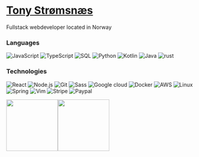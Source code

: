 # [Tony Strømsnæs](https://tonystr.net/)
Fullstack webdeveloper located in Norway

### Languages

![JavaScript](https://img.shields.io/badge/-JavaScript-000?&logo=JavaScript)
![TypeScript](https://img.shields.io/badge/-TypeScript-000?&logo=TypeScript)
![SQL](https://img.shields.io/badge/-SQL-000?&logo=MySQL)
![Python](https://img.shields.io/badge/-Python-000?&logo=Python)
![Kotlin](https://img.shields.io/badge/-Kotlin-000?&logo=Kotlin&logoColor=7F52FF)
![Java](https://img.shields.io/badge/-Java-000?&logo=Java&logoColor=007396)
![rust](https://img.shields.io/badge/-Rust-000?&logo=Rust&logoColor=f46623)

### Technologies

![React](https://img.shields.io/badge/-React-000?&logo=React)
![Node.js](https://img.shields.io/badge/-Node.js-000?&logo=node.js)
![Git](https://img.shields.io/badge/-git-000?&logo=git)
![Sass](https://img.shields.io/badge/-sass-000?&logo=sass)
![Google cloud](https://img.shields.io/badge/-googlecloud-000?&logo=googlecloud&logoColor=4285F4)
![Docker](https://img.shields.io/badge/-Docker-000?&logo=Docker)
![AWS](https://img.shields.io/badge/-AWS-000?&logo=Amazon-AWS&logoColor=F90)
![Linux](https://img.shields.io/badge/-Linux-000?&logo=Linux)
![Spring](https://img.shields.io/badge/-Spring-000?&logo=Spring)
![Vim](https://img.shields.io/badge/-Vim-000?&logo=Vim)
![Stripe](https://img.shields.io/badge/-Stripe-000?logo=stripe)
![Paypal](https://img.shields.io/badge/-Paypal-000?logo=Paypal)



<a href="https://tonystr.net"><img height="137px" src="https://github-readme-stats.vercel.app/api?username=tonystr&hide_title=true&hide_border=true&show_icons=true&include_all_commits=true&count_private=true&line_height=21&text_color=fff&icon_color=ebdb13&bg_color=010101,103cad,161b22,161b22,a8004f&theme=radical" /><!-- wi*quL3fcV --><img height="137px" src="https://github-readme-stats.vercel.app/api/top-langs/?username=tonystr&hide=html&hide_title=true&hide_border=true&layout=compact&langs_count=6&text_color=fff&icon_color=fff&bg_color=010101,a8004f,161b22,161b22,2aa769&theme=radical" /></a>
